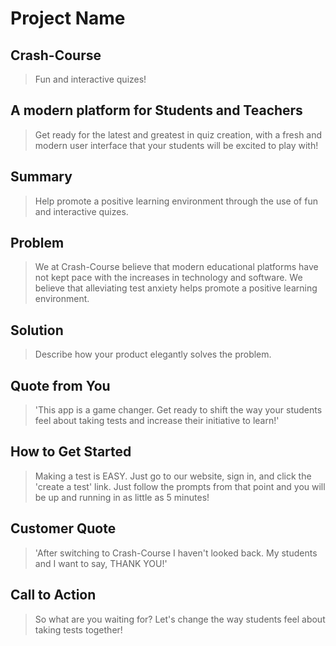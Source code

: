 # Project Name #

<!--
> This material was originally posted [here](http://www.quora.com/What-is-Amazons-approach-to-product-development-and-product-management). It is reproduced here for posterities sake.

There is an approach called "working backwards" that is widely used at Amazon. They work backwards from the customer, rather than starting with an idea for a product and trying to bolt customers onto it. While working backwards can be applied to any specific product decision, using this approach is especially important when developing new products or features.

For new initiatives a product manager typically starts by writing an internal press release announcing the finished product. The target audience for the press release is the new/updated product's customers, which can be retail customers or internal users of a tool or technology. Internal press releases are centered around the customer problem, how current solutions (internal or external) fail, and how the new product will blow away existing solutions.

If the benefits listed don't sound very interesting or exciting to customers, then perhaps they're not (and shouldn't be built). Instead, the product manager should keep iterating on the press release until they've come up with benefits that actually sound like benefits. Iterating on a press release is a lot less expensive than iterating on the product itself (and quicker!).

If the press release is more than a page and a half, it is probably too long. Keep it simple. 3-4 sentences for most paragraphs. Cut out the fat. Don't make it into a spec. You can accompany the press release with a FAQ that answers all of the other business or execution questions so the press release can stay focused on what the customer gets. My rule of thumb is that if the press release is hard to write, then the product is probably going to suck. Keep working at it until the outline for each paragraph flows.

Oh, and I also like to write press-releases in what I call "Oprah-speak" for mainstream consumer products. Imagine you're sitting on Oprah's couch and have just explained the product to her, and then you listen as she explains it to her audience. That's "Oprah-speak", not "Geek-speak".

Once the project moves into development, the press release can be used as a touchstone; a guiding light. The product team can ask themselves, "Are we building what is in the press release?" If they find they're spending time building things that aren't in the press release (overbuilding), they need to ask themselves why. This keeps product development focused on achieving the customer benefits and not building extraneous stuff that takes longer to build, takes resources to maintain, and doesn't provide real customer benefit (at least not enough to warrant inclusion in the press release).
 -->

## Crash-Course ##
  > Fun and interactive quizes!

## A modern platform for Students and Teachers ##
  > Get ready for the latest and greatest in quiz creation, with a fresh and modern user interface that your students will be excited to play with!

## Summary ##
  > Help promote a positive learning environment through the use of fun and interactive quizes.

## Problem ##
  > We at Crash-Course believe that modern educational platforms have not kept pace with the increases in technology and software. We believe that alleviating test anxiety helps promote a positive learning environment.

## Solution ##
  > Describe how your product elegantly solves the problem.

## Quote from You ##
  > 'This app is a game changer. Get ready to shift the way your students feel about taking tests and increase their initiative to learn!'

## How to Get Started ##
  > Making a test is EASY. Just go to our website, sign in, and click the 'create a test' link. Just follow the prompts from that point and you will be up and running in as little as 5 minutes!

## Customer Quote ##
  > 'After switching to Crash-Course I haven't looked back. My students and I want to say, THANK YOU!'

## Call to Action ##
  > So what are you waiting for? Let's change the way students feel about taking tests together!
